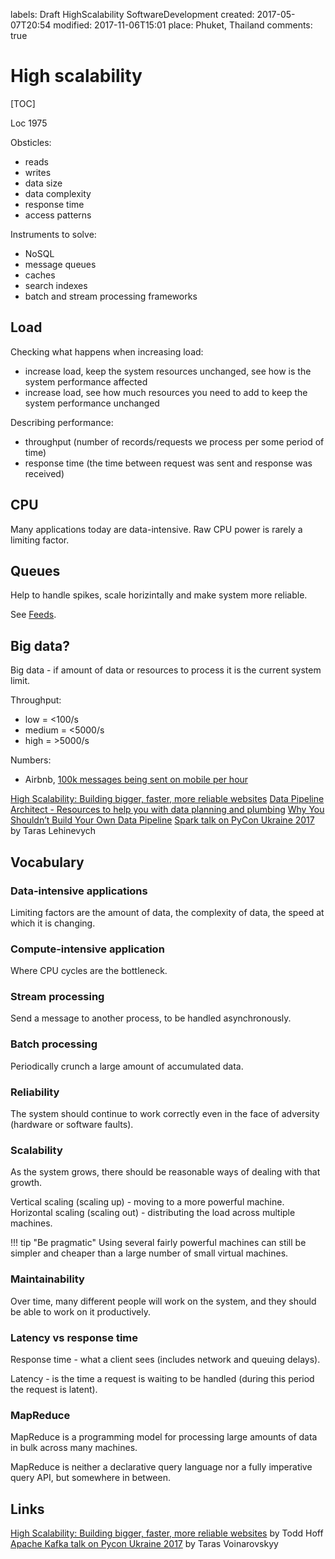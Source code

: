 labels: Draft
        HighScalability
        SoftwareDevelopment
created: 2017-05-07T20:54
modified: 2017-11-06T15:01
place: Phuket, Thailand
comments: true

# High scalability

[TOC]

Loc 1975

Obsticles:

- reads
- writes
- data size
- data complexity
- response time
- access patterns

Instruments to solve:

- NoSQL
- message queues
- caches
- search indexes
- batch and stream processing frameworks

## Load

Checking what happens when increasing load:

- increase load, keep the system resources unchanged, see how is the system performance affected
- increase load, see how much resources you need to add to keep the system performance unchanged

Describing performance:

- throughput (number of records/requests we process per some period of time)
- response time (the time between request was sent and response was received)

## CPU

Many applications today are data-intensive. Raw CPU power is rarely a limiting factor.

## Queues

Help to handle spikes, scale horizintally and make system more reliable.

See [Feeds](/2016/08/feeds).

## Big data?

Big data - if amount of data or resources to process it is the current system limit.

Throughput:

- low = <100/s
- medium = <5000/s
- high = >5000/s

Numbers:

- Airbnb, [100k messages being sent on mobile per hour](https://medium.com/airbnb-engineering/messaging-sync-scaling-mobile-messaging-at-airbnb-659142036f06)

[High Scalability: Building bigger, faster, more reliable websites](http://highscalability.com/)
[Data Pipeline Architect - Resources to help you with data planning and plumbing](http://datapipelinearchitect.com/articles/)
[Why You Shouldn’t Build Your Own Data Pipeline](https://blog.stitchdata.com/why-you-shouldnt-build-your-own-data-pipeline-16c767fd8f46)
[Spark talk on PyCon Ukraine 2017](https://www.youtube.com/watch?v=vieASGQ6FP0) by Taras Lehinevych

## Vocabulary

### Data-intensive applications

Limiting factors are the amount of data, the complexity of data, the speed at which it is changing.

### Compute-intensive application

Where CPU cycles are the bottleneck.

### Stream processing

Send a message to another process, to be handled asynchronously.

### Batch processing

Periodically crunch a large amount of accumulated data.

### Reliability

The system should continue to work correctly even in the face of adversity (hardware or software faults).

### Scalability

As the system grows, there should be reasonable ways of dealing with that growth.

Vertical scaling (scaling up) - moving to a more powerful machine.
Horizontal scaling (scaling out) - distributing the load across multiple machines.

!!! tip "Be pragmatic"
    Using several fairly powerful machines can still be simpler and cheaper than a large number of small virtual machines.

### Maintainability

Over time, many different people will work on the system, and they should be able to work on it productively.

### Latency vs response time

Response time - what a client sees (includes network and queuing delays).

Latency - is the time a request is waiting to be handled (during this period the request is latent).

### MapReduce

MapReduce is a programming model for processing large amounts of data in bulk across many machines.

MapReduce is neither a declarative query language nor a fully imperative query API, but somewhere in between.

## Links

[High Scalability: Building bigger, faster, more reliable websites](http://highscalability.com/) by Todd Hoff
[Apache Kafka talk on Pycon Ukraine 2017](https://www.youtube.com/watch?v=dKUQFLgtW24) by Taras Voinarovskyy
